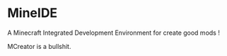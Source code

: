 # MineIDE
A Minecraft Integrated Development Environment for create good mods !

MCreator is a bullshit.
